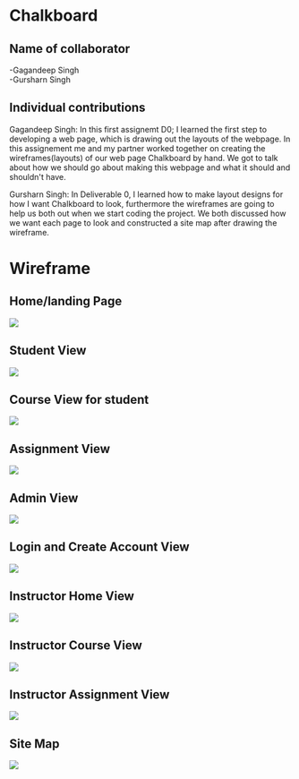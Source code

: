 # Chalkboard
## Name of collaborator
-Gagandeep Singh <br>
-Gursharn Singh

## Individual contributions <br>
Gagandeep Singh: In this first assignemt D0; I learned the first step to developing a web page, which is drawing out the layouts of the webpage. In this assignement me and my partner worked together on creating the wireframes(layouts) of our web page Chalkboard by hand. We got to talk about how we should go about making this webpage and what it should and shouldn't have. 

Gursharn Singh: In Deliverable 0, I learned how to make layout designs for how I want Chalkboard to look, furthermore the wireframes are going to help us both out when we start coding the project. We both discussed how we want each page to look and constructed a site map after drawing the wireframe.

# Wireframe
## Home/landing Page<br> 
<img src="https://github.com/Gagandeep1051/Chalkboard/blob/main/Wireframe/Home:Landing%20Page.png"><br>

## Student View<br>
<img src="https://github.com/Gagandeep1051/Chalkboard/blob/main/Wireframe/Student%20View.png"><br>

## Course View for student<br>
<img src ="https://github.com/Gagandeep1051/Chalkboard/blob/main/Wireframe/Course%20View%20%23student.png" ><br>

## Assignment View <br>
 <img src="https://github.com/Gagandeep1051/Chalkboard/blob/main/Wireframe/Assignment%20View%20%23student.png" ><br>
 
 
## Admin View <br>
<img src="https://github.com/Gagandeep1051/Chalkboard/blob/main/Wireframe/Admin%20View.png" ><br>

## Login and Create Account View<br>
<img src = "https://github.com/Gagandeep1051/Chalkboard/blob/main/Wireframe/Login%20and%20Account.pdf"> <br>

## Instructor Home View <br>
<img src = "https://github.com/Gagandeep1051/Chalkboard/blob/main/Wireframe/Instructor%20Home.pdf"> <br>

## Instructor Course View <br>
<img src = "https://github.com/Gagandeep1051/Chalkboard/blob/main/Wireframe/Instructor%20Course%20View.pdf"> <br>

## Instructor Assignment View
<img src = "https://github.com/Gagandeep1051/Chalkboard/blob/main/Wireframe/Assignment.pdf"> <br>

## Site Map <br>
<img src = "https://github.com/Gagandeep1051/Chalkboard/blob/main/Wireframe/Site%20Map.pdf"> <br>











